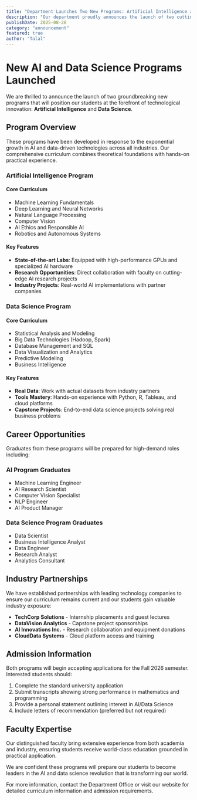 ```yaml
---
title: "Department Launches Two New Programs: Artificial Intelligence and Data Science"
description: "Our department proudly announces the launch of two cutting-edge programs in Artificial Intelligence and Data Science, designed to meet the growing demand for skilled professionals in these rapidly evolving fields."
publishDate: 2025-08-28
category: "announcement"
featured: true
author: "Talal"
---
```


# New AI and Data Science Programs Launched

We are thrilled to announce the launch of two groundbreaking new programs that will position our students at the forefront of technological innovation: **Artificial Intelligence** and **Data Science**.

## Program Overview

These programs have been developed in response to the exponential growth in AI and data-driven technologies across all industries. Our comprehensive curriculum combines theoretical foundations with hands-on practical experience.

### Artificial Intelligence Program

#### Core Curriculum
- Machine Learning Fundamentals
- Deep Learning and Neural Networks
- Natural Language Processing
- Computer Vision
- AI Ethics and Responsible AI
- Robotics and Autonomous Systems

#### Key Features
- **State-of-the-art Labs**: Equipped with high-performance GPUs and specialized AI hardware
- **Research Opportunities**: Direct collaboration with faculty on cutting-edge AI research projects
- **Industry Projects**: Real-world AI implementations with partner companies

### Data Science Program

#### Core Curriculum
- Statistical Analysis and Modeling
- Big Data Technologies (Hadoop, Spark)
- Database Management and SQL
- Data Visualization and Analytics
- Predictive Modeling
- Business Intelligence

#### Key Features
- **Real Data**: Work with actual datasets from industry partners
- **Tools Mastery**: Hands-on experience with Python, R, Tableau, and cloud platforms
- **Capstone Projects**: End-to-end data science projects solving real business problems

## Career Opportunities

Graduates from these programs will be prepared for high-demand roles including:

### AI Program Graduates
- Machine Learning Engineer
- AI Research Scientist
- Computer Vision Specialist
- NLP Engineer
- AI Product Manager

### Data Science Program Graduates
- Data Scientist
- Business Intelligence Analyst
- Data Engineer
- Research Analyst
- Analytics Consultant

## Industry Partnerships

We have established partnerships with leading technology companies to ensure our curriculum remains current and our students gain valuable industry exposure:

- **TechCorp Solutions** - Internship placements and guest lectures
- **DataVision Analytics** - Capstone project sponsorships
- **AI Innovations Inc.** - Research collaboration and equipment donations
- **CloudData Systems** - Cloud platform access and training

## Admission Information

Both programs will begin accepting applications for the Fall 2026 semester. Interested students should:

1. Complete the standard university application
2. Submit transcripts showing strong performance in mathematics and programming
3. Provide a personal statement outlining interest in AI/Data Science
4. Include letters of recommendation (preferred but not required)

## Faculty Expertise

Our distinguished faculty bring extensive experience from both academia and industry, ensuring students receive world-class education grounded in practical application.

We are confident these programs will prepare our students to become leaders in the AI and data science revolution that is transforming our world.

For more information, contact the Department Office or visit our website for detailed curriculum information and admission requirements.
